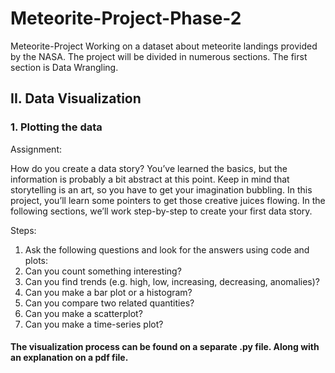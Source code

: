 # Meteorite-Project-Phase-2
Meteorite-Project
Working on a dataset about meteorite landings provided by the NASA. The project will be divided in numerous sections. The first section is Data Wrangling.

## II.	Data Visualization

### 1. Plotting the data

Assignment:

How do you create a data story? You’ve learned the basics, but the information is probably a bit abstract at this point. Keep in mind that storytelling is an art, so you have to get your imagination bubbling. In this project, you’ll learn some pointers to get those creative juices flowing. In the following sections, we’ll work step-by-step to create your first data story. 

Steps:

1. Ask the following questions and look for the answers using code and plots:
2. Can you count something interesting?
3. Can you find trends (e.g. high, low, increasing, decreasing, anomalies)?
4. Can you make a bar plot or a histogram?
5. Can you compare two related quantities?
6. Can you make a scatterplot?
7. Can you make a time-series plot?

#### The visualization process can be found on a separate .py file. Along with an explanation on a pdf file.
